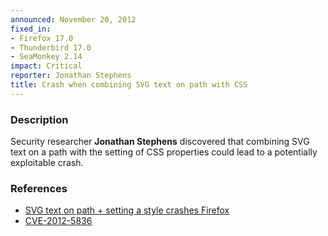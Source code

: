 ```yaml
---
announced: November 20, 2012
fixed_in:
- Firefox 17.0
- Thunderbird 17.0
- SeaMonkey 2.14
impact: Critical
reporter: Jonathan Stephens
title: Crash when combining SVG text on path with CSS
---
```


<h3>Description</h3>

<p>Security researcher <strong>Jonathan Stephens</strong> discovered that combining SVG text on a path with the setting of CSS properties could lead to a potentially exploitable crash.
</p>


<h3>References</h3>

<ul>
  <li><a href="https://bugzilla.mozilla.org/show_bug.cgi?id=792857">
      SVG text on path + setting a style crashes Firefox</a></li>
  <li><a href="http://cve.mitre.org/cgi-bin/cvename.cgi?name=CVE-2012-5836" class="ex-ref">CVE-2012-5836</a></li>
</ul>




